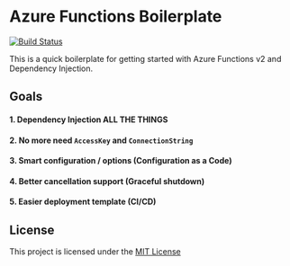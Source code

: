 # Azure Functions Boilerplate

[![Build Status](https://dev.azure.com/shibayan/azure-functions-boilerplate/_apis/build/status/Build%20azure-functions-boilerplate?branchName=master)](https://dev.azure.com/shibayan/azure-functions-boilerplate/_build/latest?definitionId=44&branchName=master)

This is a quick boilerplate for getting started with Azure Functions v2 and Dependency Injection.

## Goals

#### 1. Dependency Injection ALL THE THINGS

#### 2. No more need `AccessKey` and `ConnectionString`

#### 3. Smart configuration / options (Configuration as a Code)

#### 4. Better cancellation support (Graceful shutdown)

#### 5. Easier deployment template (CI/CD)

## License

This project is licensed under the [MIT License](https://github.com/shibayan/azure-functions-boilerplate/blob/master/LICENSE)
